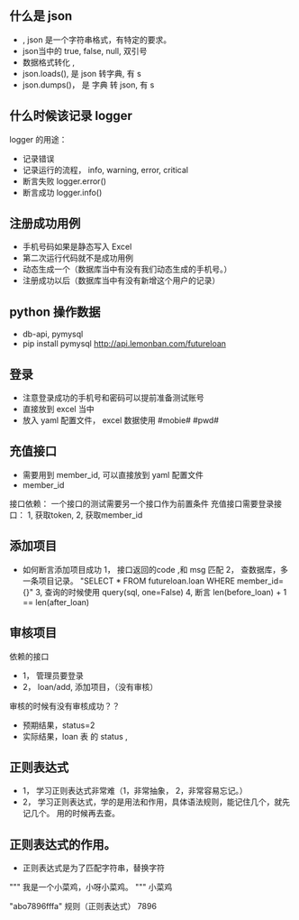## 什么是 json
- , json 是一个字符串格式，有特定的要求。
- json当中的 true, false, null, 双引号
- 数据格式转化 ,  
- json.loads(), 是  json 转字典, 有 s
- json.dumps()， 是 字典 转 json,  有 s

## 什么时候该记录 logger
logger 的用途：
- 记录错误
- 记录运行的流程， info, warning, error, critical
- 断言失败 logger.error()
- 断言成功 logger.info()


## 注册成功用例
- 手机号码如果是静态写入 Excel
- 第二次运行代码就不是成功用例
- 动态生成一个（数据库当中有没有我们动态生成的手机号。）
- 注册成功以后（数据库当中有没有新增这个用户的记录）

## python 操作数据
- db-api,  pymysql
- pip install pymysql
http://api.lemonban.com/futureloan

## 登录
- 注意登录成功的手机号和密码可以提前准备测试账号
- 直接放到 excel 当中
- 放入 yaml 配置文件， excel 数据使用 #mobie# #pwd#


## 充值接口
- 需要用到 member_id, 可以直接放到 yaml 配置文件
- member_id

接口依赖：
一个接口的测试需要另一个接口作为前置条件
充值接口需要登录接口： 1, 获取token, 2, 获取member_id

## 添加项目
- 如何断言添加项目成功
1， 接口返回的code ,和 msg 匹配
2， 查数据库，多一条项目记录。 "SELECT * FROM futureloan.loan WHERE member_id={}"
3, 查询的时候使用  query(sql, one=False)
4, 断言 len(before_loan) + 1 == len(after_loan)

## 审核项目
依赖的接口
- 1， 管理员要登录
- 2， loan/add, 添加项目，（没有审核）

审核的时候有没有审核成功？？
- 预期结果，status=2
- 实际结果，loan 表 的 status ,


## 正则表达式
- 1， 学习正则表达式非常难（1，非常抽象， 2，非常容易忘记。）
- 2， 学习正则表达式，学的是用法和作用，具体语法规则，能记住几个，就先记几个。
用的时候再去查。

## 正则表达式的作用。
- 正则表达式是为了匹配字符串，替换字符

"""
我是一个小菜鸡，小呀小菜鸡。
"""
小菜鸡

"abo7896fffa"
规则（正则表达式）
7896

